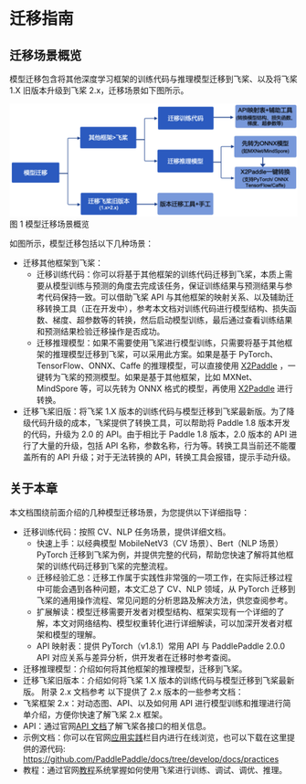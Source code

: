 # 迁移指南

## 迁移场景概览

模型迁移包含将其他深度学习框架的训练代码与推理模型迁移到飞桨、以及将飞桨 1.X 旧版本升级到飞桨 2.x，迁移场景如下图所示。

![scenario](./images/scenario.png)
图 1 模型迁移场景概览

如图所示，模型迁移包括以下几种场景：

* 迁移其他框架到飞桨：
  *  迁移训练代码：你可以将基于其他框架的训练代码迁移到飞桨，本质上需要从模型训练与预测的角度去完成该任务，保证训练结果与预测结果与参考代码保持一致。可以借助飞桨 API 与其他框架的映射关系、以及辅助迁移转换工具（正在开发中），参考本文档对训练代码进行模型结构、损失函数、梯度、超参数等的转换，然后启动模型训练，最后通过查看训练结果和预测结果检验迁移操作是否成功。
  * 迁移推理模型：如果不需要使用飞桨进行模型训练，只需要将基于其他框架的推理模型迁移到飞桨，可以采用此方案。如果是基于 PyTorch、TensorFlow、ONNX、Caffe 的推理模型，可以直接使用 [X2Paddle](https://github.com/PaddlePaddle/X2Paddle) ，一键转为飞桨的预测模型。如果是基于其他框架，比如 MXNet、 MindSpore 等，可以先转为 ONNX 格式的模型，再使用 [X2Paddle](https://github.com/PaddlePaddle/X2Paddle) 进行转换。
* 迁移飞桨旧版：将飞桨 1.X 版本的训练代码与模型迁移到飞桨最新版。为了降级代码升级的成本，飞桨提供了转换工具，可以帮助将 Paddle 1.8 版本开发的代码，升级为 2.0 的 API。由于相比于 Paddle 1.8 版本，2.0 版本的 API 进行了大量的升级，包括 API 名称，参数名称，行为等。转换工具当前还不能覆盖所有的 API 升级；对于无法转换的 API，转换工具会报错，提示手动升级。

## 关于本章

本文档围绕前面介绍的几种模型迁移场景，为您提供以下详细指导：
* 迁移训练代码：按照 CV、NLP 任务场景，提供详细文档。
  * 快速上手：以经典模型 MobileNetV3（CV 场景）、Bert（NLP 场景）PyTorch 迁移到飞桨为例，并提供完整的代码，帮助您快速了解将其他框架的训练代码迁移到飞桨的完整流程。
  * 迁移经验汇总：迁移工作属于实践性非常强的一项工作，在实际迁移过程中可能会遇到各种问题，本文汇总了 CV、NLP 领域，从 PyTorch 迁移到飞桨的通用操作流程、常见问题的分析思路及解决方法，供您查阅参考。
  * 扩展解读：模型迁移需要开发者对模型结构、框架实现有一个详细的了解，本文对网络结构、模型权重转化进行详细解读，可以加深开发者对框架和模型的理解。
  * API 映射表：提供 PyTorch（v1.8.1）常用 API 与 PaddlePaddle 2.0.0 API 对应关系与差异分析，供开发者在迁移时参考查阅。
* 迁移推理模型：介绍如何将其他框架的推理模型，迁移到飞桨。
* 迁移飞桨旧版本：介绍如何将飞桨 1.X 版本的训练代码与模型迁移到飞桨最新版。
附录
2.x 文档参考
以下提供了 2.x 版本的一些参考文档：
* 飞桨框架 2.x：对动态图、API、以及如何用 API 进行模型训练和推理进行简单介绍，方便你快速了解飞桨 2.x 框架。
* API：通过官网[API 文档](https://www.paddlepaddle.org.cn/documentation/docs/zh/develop/api/index_cn.html)了解飞桨各接口的相关信息。
* 示例文档：你可以在官网[应用实践](https://www.paddlepaddle.org.cn/documentation/docs/zh/develop/practices/index_cn.html)栏目内进行在线浏览，也可以下载在这里提供的源代码:
https://github.com/PaddlePaddle/docs/tree/develop/docs/practices
* 教程：通过官网[教程](https://aistudio.baidu.com/aistudio/course/introduce/1297)系统掌握如何使用飞桨进行训练、调试、调优、推理。
